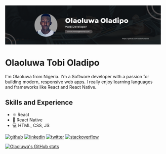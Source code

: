 ![Web and Mobile Development](https://github.com/oolaoluwatobi/oolaoluwatobi/blob/main/Black%20Minimal%20Motivation%20Quote%20LinkedIn%20Banner%20(2).png)

# Olaoluwa Tobi Oladipo
I'm Olaoluwa from Nigeria. I'm a Software developer with a passion for building modern, responsive web apps. I really enjoy learning languages and frameworks like React and React Native.

## Skills and Experience
- ⚛ React
-  📱 React Native
-  💻 HTML, CSS, JS

[<img src='https://cdn.jsdelivr.net/npm/simple-icons@3.0.1/icons/github.svg' alt='github' height='40'>](https://github.com/oolaoluwatobi)  [<img src='https://cdn.jsdelivr.net/npm/simple-icons@3.0.1/icons/linkedin.svg' alt='linkedin' height='40'>](https://www.linkedin.com/in/olaoluwa-oladipo-242422124/)  [<img src='https://cdn.jsdelivr.net/npm/simple-icons@3.0.1/icons/twitter.svg' alt='twitter' height='40'>](https://twitter.com/o_olaoluwatobi)  [<img src='https://cdn.jsdelivr.net/npm/simple-icons@3.0.1/icons/stackoverflow.svg' alt='stackoverflow' height='40'>](https://stackoverflow.com/users/oolaoluwatobi)  




[![Olaoluwa's GitHub stats](https://github-readme-stats.vercel.app/api?username=oolaoluwatobi)](https://github.com/oolaoluwatobi/github-readme-stats)
